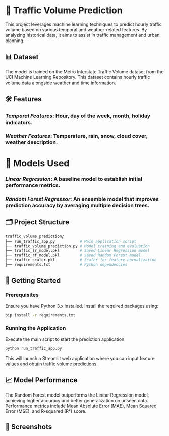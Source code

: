 # 🚗 Traffic Volume Prediction

This project leverages machine learning techniques to predict hourly traffic volume based on various temporal and weather-related features. By analyzing historical data, it aims to assist in traffic management and urban planning.

## 📊 Dataset

The model is trained on the Metro Interstate Traffic Volume dataset from the UCI Machine Learning Repository. This dataset contains hourly traffic volume data alongside weather and time information.

## 🛠️ Features

### *Temporal Features*: Hour, day of the week, month, holiday indicators.

### *Weather Features*: Temperature, rain, snow, cloud cover, weather description.

# 🧠 Models Used

### *Linear Regression*: A baseline model to establish initial performance metrics.

### *Random Forest Regressor*: An ensemble model that improves prediction accuracy by averaging multiple decision trees.

## 🗂️ Project Structure

```bash
traffic_volume_prediction/
├── run_traffic_app.py           # Main application script
├── traffic_volume_prediction.py # Model training and evaluation
├── traffic_lr_model.pkl         # Saved Linear Regression model
├── traffic_rf_model.pkl         # Saved Random Forest model
├── traffic_scaler.pkl           # Scaler for feature normalization
├── requirements.txt             # Python dependencies
```

## 🚀 Getting Started

### Prerequisites

Ensure you have Python 3.x installed. Install the required packages using:

```bash
pip install -r requirements.txt
```

### Running the Application

Execute the main script to start the prediction application:

```bash
python run_traffic_app.py
```

This will launch a Streamlit web application where you can input feature values and obtain traffic volume predictions.

## 📈 Model Performance

The Random Forest model outperforms the Linear Regression model, achieving higher accuracy and better generalization on unseen data. Performance metrics include Mean Absolute Error (MAE), Mean Squared Error (MSE), and R-squared (R²) score.


## 📸 Screenshots

